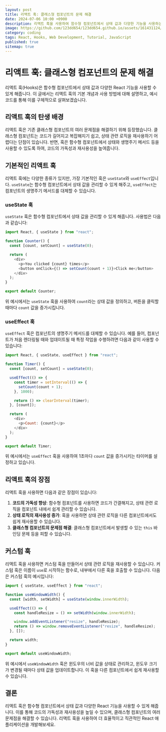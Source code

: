 ```yaml
---
layout: post
title: 리액트 훅: 클래스형 컴포넌트의 문제 해결
date: 2024-07-06 10:00 +0900
description: 리액트 훅을 사용하여 함수형 컴포넌트에서 상태 값과 다양한 기능을 사용하는 방법에 대한 설명과 예시 코드
image: https://github.com/123dd654/123dd654.github.io/assets/161431124/4c7e2466-9070-408b-8b29-3c3e33e7e1b4
category: coding
tags: React, Hooks, Web Development, Tutorial, JavaScript
published: true
sitemap: true
---
```


# 리액트 훅: 클래스형 컴포넌트의 문제 해결

리액트 훅(Hooks)은 함수형 컴포넌트에서 상태 값과 다양한 React 기능을 사용할 수 있게 해줍니다. 이 글에서는 리액트 훅의 기본 개념과 사용 방법에 대해 설명하고, 예시 코드를 통해 이를 구체적으로 살펴보겠습니다.

## 리액트 훅의 탄생 배경

리액트 훅은 기존 클래스형 컴포넌트의 여러 문제점을 해결하기 위해 등장했습니다. 클래스형 컴포넌트는 코드가 길어지고 복잡해지기 쉽고, 상태 관련 로직을 재사용하기 어렵다는 단점이 있습니다. 반면, 훅은 함수형 컴포넌트에서 상태와 생명주기 메서드 등을 사용할 수 있도록 하여, 코드의 가독성과 재사용성을 높여줍니다.

## 기본적인 리액트 훅

리액트 훅에는 다양한 종류가 있지만, 가장 기본적인 훅은 `useState`와 `useEffect`입니다. `useState`는 함수형 컴포넌트에서 상태 값을 관리할 수 있게 해주고, `useEffect`는 컴포넌트의 생명주기 메서드를 대체할 수 있습니다.

### useState 훅

`useState` 훅은 함수형 컴포넌트에서 상태 값을 관리할 수 있게 해줍니다. 사용법은 다음과 같습니다:

```javascript
import React, { useState } from "react";

function Counter() {
  const [count, setCount] = useState(0);

  return (
    <div>
      <p>You clicked {count} times</p>
      <button onClick={() => setCount(count + 1)}>Click me</button>
    </div>
  );
}

export default Counter;
```

위 예시에서는 `useState` 훅을 사용하여 `count`라는 상태 값을 정의하고, 버튼을 클릭할 때마다 `count` 값을 증가시킵니다.

### useEffect 훅

`useEffect` 훅은 컴포넌트의 생명주기 메서드를 대체할 수 있습니다. 예를 들어, 컴포넌트가 처음 렌더링될 때와 업데이트될 때 특정 작업을 수행하려면 다음과 같이 사용할 수 있습니다:

```javascript
import React, { useState, useEffect } from "react";

function Timer() {
  const [count, setCount] = useState(0);

  useEffect(() => {
    const timer = setInterval(() => {
      setCount(count + 1);
    }, 1000);

    return () => clearInterval(timer);
  }, [count]);

  return (
    <div>
      <p>Count: {count}</p>
    </div>
  );
}

export default Timer;
```

위 예시에서는 `useEffect` 훅을 사용하여 1초마다 `count` 값을 증가시키는 타이머를 설정하고 있습니다.

## 리액트 훅의 장점

리액트 훅을 사용하면 다음과 같은 장점이 있습니다:

1. **코드의 가독성 향상**: 함수형 컴포넌트를 사용하면 코드가 간결해지고, 상태 관련 로직을 컴포넌트 내에서 쉽게 관리할 수 있습니다.
2. **상태 로직의 재사용성 증가**: 훅을 사용하면 상태 관련 로직을 다른 컴포넌트에서도 쉽게 재사용할 수 있습니다.
3. **클래스형 컴포넌트의 문제점 해결**: 클래스형 컴포넌트에서 발생할 수 있는 `this` 바인딩 문제 등을 피할 수 있습니다.

## 커스텀 훅

리액트 훅을 사용하면 커스텀 훅을 만들어서 상태 관련 로직을 재사용할 수 있습니다. 커스텀 훅은 이름이 `use`로 시작하는 함수로, 내부에서 다른 훅을 호출할 수 있습니다. 다음은 커스텀 훅의 예시입니다:

```javascript
import { useState, useEffect } from "react";

function useWindowWidth() {
  const [width, setWidth] = useState(window.innerWidth);

  useEffect(() => {
    const handleResize = () => setWidth(window.innerWidth);

    window.addEventListener("resize", handleResize);
    return () => window.removeEventListener("resize", handleResize);
  }, []);

  return width;
}

export default useWindowWidth;
```

위 예시에서 `useWindowWidth` 훅은 윈도우의 너비 값을 상태로 관리하고, 윈도우 크기가 변경될 때마다 상태 값을 업데이트합니다. 이 훅을 다른 컴포넌트에서 쉽게 재사용할 수 있습니다.

## 결론

리액트 훅은 함수형 컴포넌트에서 상태 값과 다양한 React 기능을 사용할 수 있게 해줍니다. 이를 통해 코드의 가독성과 재사용성을 높일 수 있으며, 클래스형 컴포넌트의 여러 문제점을 해결할 수 있습니다. 리액트 훅을 사용하여 더 효율적이고 직관적인 React 애플리케이션을 개발해보세요.
